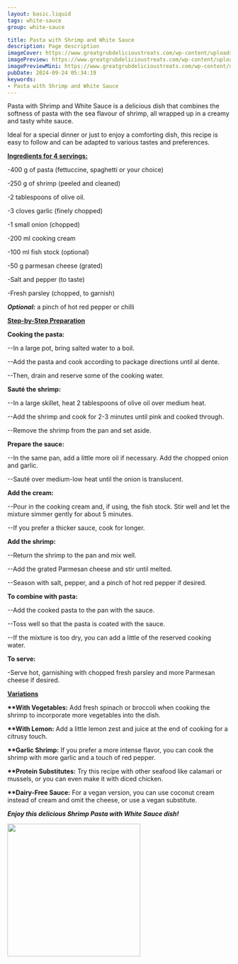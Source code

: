 ```yaml
---
layout: basic.liquid
tags: white-sauce
group: white-sauce

title: Pasta with Shrimp and White Sauce
description: Page description
imageCover: https://www.greatgrubdelicioustreats.com/wp-content/uploads/2023/01/shrimp-fettuccine-06.jpg
imagePreview: https://www.greatgrubdelicioustreats.com/wp-content/uploads/2023/01/shrimp-fettuccine-06.jpg
imagePreviewMini: https://www.greatgrubdelicioustreats.com/wp-content/uploads/2023/01/shrimp-fettuccine-06.jpg
pubDate: 2024-09-24 05:34:19
keywords:
- Pasta with Shrimp and White Sauce
---
```



Pasta with Shrimp and White Sauce is a delicious dish that combines the softness of pasta with the sea flavour of shrimp, all wrapped up in a creamy and tasty white sauce.

Ideal for a special dinner or just to enjoy a comforting dish, this recipe is easy to follow and can be adapted to various tastes and preferences.

<u><b>Ingredients for 4 servings:</b></u>

-400 g of pasta (fettuccine, spaghetti or your choice)

-250 g of shrimp (peeled and cleaned)

-2 tablespoons of olive oil.

-3 cloves garlic (finely chopped)

-1 small onion (chopped)

-200 ml cooking cream

-100 ml fish stock (optional)

-50 g parmesan cheese (grated)

-Salt and pepper (to taste)

-Fresh parsley (chopped, to garnish)

<b><i>Optional:</i></b> a pinch of hot red pepper or chilli

<u><b>Step-by-Step Preparation</b></u>

<b>Cooking the pasta:</b>

--In a large pot, bring salted water to a boil.

--Add the pasta and cook according to package directions until al dente.

--Then, drain and reserve some of the cooking water.

<b>Sauté the shrimp:</b>

--In a large skillet, heat 2 tablespoons of olive oil over medium heat.

--Add the shrimp and cook for 2-3 minutes until pink and cooked through.

--Remove the shrimp from the pan and set aside.

<b>Prepare the sauce:</b>

--In the same pan, add a little more oil if necessary. Add the chopped onion and garlic.

--Sauté over medium-low heat until the onion is translucent.

<b>Add the cream:</b>

--Pour in the cooking cream and, if using, the fish stock. Stir well and let the mixture simmer gently for about 5 minutes.

--If you prefer a thicker sauce, cook for longer.

<b>Add the shrimp:</b>

--Return the shrimp to the pan and mix well.

--Add the grated Parmesan cheese and stir until melted.

--Season with salt, pepper, and a pinch of hot red pepper if desired.

<b>To combine with pasta:</b>

--Add the cooked pasta to the pan with the sauce.

--Toss well so that the pasta is coated with the sauce.

--If the mixture is too dry, you can add a little of the reserved cooking water.

<b>To serve:</b>

-Serve hot, garnishing with chopped fresh parsley and more Parmesan cheese if desired.

<u><b>Variations</b></u>

<b>**With Vegetables:</b> Add fresh spinach or broccoli when cooking the shrimp to incorporate more vegetables into the dish.

<b>**With Lemon:</b> Add a little lemon zest and juice at the end of cooking for a citrusy touch.

<b>**Garlic Shrimp:</b> If you prefer a more intense flavor, you can cook the shrimp with more garlic and a touch of red pepper.

<b>**Protein Substitutes:</b> Try this recipe with other seafood like calamari or mussels, or you can even make it with diced chicken.

<b>**Dairy-Free Sauce:</b> For a vegan version, you can use coconut cream instead of cream and omit the cheese, or use a vegan substitute.

<b><i>Enjoy this delicious Shrimp Pasta with White Sauce dish!</i></b>

<img src="https://www.lifeasastrawberry.com/wp-content/uploads/2015/04/IMG_3934s.jpg" width="300" height="300">
